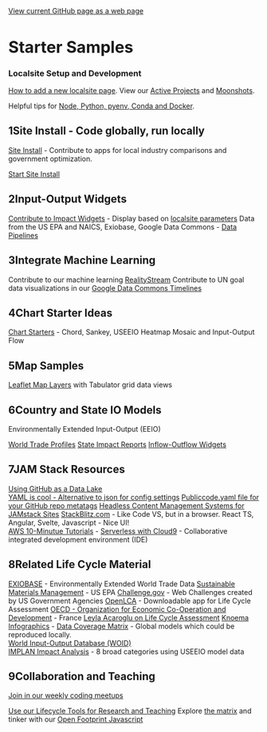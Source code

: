 <div class="showGit">
<a href="https://model.earth/community/start/">View current GitHub page as a web page</a>
</div>

<h1 style="font-size:32px">Starter Samples</h1>

### Localsite Setup and Development

[How to add a new localsite page](template).  View our [Active Projects](../../projects) and [Moonshots](../../community/projects).

Helpful tips for [Node, Python, pyenv, Conda and Docker](https://model.earth/io/coders/python/).


## <span class="num">1</span><span class="txt">Site Install - Code globally, run locally</span>

<a href="../../localsite/start/steps/">Site Install</a> - Contribute to apps for local industry comparisons and government optimization.
<!--
&bullet; <a href="/apps/">Our Apps Folder</a> - Customize JQuery pages
&bullet; <a href="../challenge/">Sustainable Communities Web Challenge</a><br>
&bullet; <a href="../challenge/how/">How to Create a Local Site Page</a><br>
--> 

<a href="../../localsite/start/steps/" class="btn btn-success">Start Site Install</a>

## <span class="num">2</span><span class="txt">Input-Output Widgets</span>
<a href="../../io/charts/">Contribute to Impact Widgets</a> - Display based on [localsite parameters](../) 
Data from the US EPA and NAICS, Exiobase, Google Data Commons - [Data Pipelines](/data-pipeline/)

## <span class="num">3</span><span class="txt">Integrate Machine Learning</span>
Contribute to our machine learning [RealityStream](../../realitystream/)
Contribute to UN goal data visualizations in our <a href="/data-commons/docs/data/">Google Data Commons Timelines</a>

## <span class="num">4</span><span class="txt">Chart Starter Ideas</span>
[Chart Starters](../../community/start/charts) - Chord, Sankey, USEEIO Heatmap Mosaic and Input-Output Flow


## <span class="num">5</span><span class="txt">Map Samples</span>
[Leaflet Map Layers](../../community/start/maps#geoview=state&state=CA) with Tabulator grid data views

## <span class="num">6</span><span class="txt">Country and State IO Models</span>

Environmentally Extended Input-Output (EEIO)

[World Trade Profiles](../../profile/trade/)
[State Impact Reports](../../useeio.js/footprint/)
[Inflow-Outflow Widgets](../../io/charts)

<!--
[USEEIO Model Components](https://github.com/USEPA/useeior/blob/master/format_specs/Model.md) - RStudio


[USEEIO API](https://github.com/usepa/useeio_api/)
[USEEIO Python and R Examples](../../community/resources/useeio)

The API is NOT used directly for websites.
Instead, a static .json version of the API is loaded from files in [model.earth/io/build/api](https://github.com/ModelEarth/io/tree/main/build/api) and our [profile](http://model.earth/profile) repo.
-->

## <span class="num">7</span><span class="txt">JAM Stack Resources</span>

[Using GitHub as a Data Lake](https://dzone.com/articles/using-github-as-a-data-lake)  
[YAML is cool - Alternative to json for config settings](https://www.educative.io/blog/yaml-tutorial)
[Publiccode.yaml file for your GitHub repo metatags](https://github.com/publiccodeyml/publiccode.yml)
[Headless Content Management Systems for JAMstack Sites](https://jamstack.org/headless-cms/)
[StackBlitz.com](https://stackblitz.com/) - Like Code VS, but in a browser. React TS, Angular, Svelte, Javascript - Nice UI!  
[AWS 10-Minutue Tutorials](https://aws.amazon.com/getting-started/tutorials/?awsf.getting-started-content=use-case-tmt%23websites-apps) - [Serverless with Cloud9](https://aws.amazon.com/getting-started/tutorials/build-serverless-app-codestar-cloud9/?trk=gs_card) - Collaborative integrated development environment (IDE)

<!--
[Netlify Gatsby Starter](https://github.com/netlify-templates/gatsby-starter-netlify-cms) - [Gatsby](https://www.gatsbyjs.org/)    

**VueJS**  
[Element Table](https://element.bootstrap-table.com/examples/)  
[Build a Vue App with Google Firebase Authentication and Firestore Database](https://blog.bitsrc.io/build-a-vue-app-with-firebase-authentication-and-database-e7d6816f79af)  
[Frappe/ERPNext](https://frappe.io/frappejs/docs/client/index.md), 
[VuePress](https://vuepress.vuejs.org/), 
[Gridsome](https://gridsome.org/), 
[Nuxt](https://nuxtjs.org/).&nbsp;  

**Google Flutter**  
[Flutter - apps for mobile, web and desktop](https://flutter.dev/)  
[Flutter/Dart samples in HTML](https://gallery.flutter.dev/)
-->



## <span class="num">8</span><span class="txt">Related Life Cycle Material</span>

<!--
There is growing trend across industry to trace the entire supply chain. 
Responsible sourcing allows manufacturers to...
-->

[EXIOBASE](https://www.exiobase.eu/) - Environmentally Extended World Trade Data
[Sustainable Materials Management](https://www.epa.gov/smm) - US EPA
[Challenge.gov](https://www.challenge.gov) - Web Challenges created by US Government Agencies
[OpenLCA](https://www.openlca.org/) - Downloadable app for Life Cycle Assessment
[OECD - Organization for Economic Co-Operation and Development](https://www.oecd.org/sti/ind/measuring-trade-in-value-added.htm) - France
[Leyla Acaroglu on Life Cycle Assessment](https://medium.com/disruptive-design/a-guide-to-life-cycle-thinking-b762ab49bce3)
[Knoema Infographics](https://knoema.com/infographics) - [Data Coverage Matrix](https://knoema.com/atlas/matrix) - Global models which could be reproduced locally.  
[World Input-Output Database (WOID)](http://www.wiod.org/otherdb)  
[IMPLAN Impact Analysis](https://implanhelp.zendesk.com/hc/en-us/articles/360039284273-Environmental-Data) - 8 broad categories using USEEIO model data

## <span class="num">9</span><span class="txt">Collaboration and Teaching</span>

[Join in our weekly coding meetups](/io/coders/)


[Use our Lifecycle Tools for Research and Teaching](/io/learn/)
Explore [the matrix](/io/about/matrix/) and tinker with our [Open Footprint Javascript](/useeio.js/footprint/)

<!-- 
Expensive European Exiobase
https://simapro.com/products/exiobase-database/-->

<!-- GEOD - Global Economic Open Database  -->
<!--
[Recycling and Resource Recovery as a Tool for Regional Economic Development](https://www.epa.gov/smm/sustainable-materials-management-smm-web-academy-webinar-recycling-and-resource-recovery-tool) - Webinar: Nov 20, 2019, 1PM  
-->

<!--
USCSD Materials Marketplace - Seems to be members only. Wes has a contact that worked on it.
https://usbcsd.org/materials

Southern Regional Science Association
http://www.srsa.org/


https://joulebug.com/
-->


<!-- 

Create a Sankey chart with a return flow:
https://www.sciencedirect.com/science/article/pii/S0921344917301167
-->

